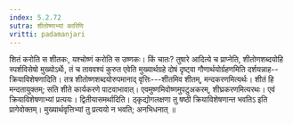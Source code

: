 ```yaml
---
index: 5.2.72
sutra: शीतोष्णाभ्यां कारिणि
vritti: padamanjari
---
```


 शितं करोति स शीतकः, यश्चोष्णं करोति स उष्णकः। किं चातः? तुषारे आदित्ये च प्राप्नेति, शीतोणशब्दयोहि स्पर्शविसेषो मुख्योऽर्थेः, तं च ताववश्यं कुरुत एवेति मुख्यार्थग्रहे दोषं दृष्ट्वा गौणार्थयोर्ग्रहणमिति दर्शयन्नाह--क्रियाविशेषणादिति। तत्र शीतोष्णशब्दयोरुपमानाद् वृत्तिः---शीतमिव शीतम्, मन्दकरणमित्यर्थः। शीतं हि मन्दतायुक्तम्; सति शीते कार्यकरणे पाटवाभावात्। एवमुष्णमिवोष्णमुपटुअकरम्, शीघ्रकरणमित्यरथः। एवं क्रियाविशेषणाभ्यां प्रत्ययः। द्वितीयासमर्थादिति। ठ्कृद्योगलक्षणा तु षष्ठी क्रियाविशेषणान्त भवतिऽ इति प्रागेवोक्तम्। मुख्यार्थवृत्तिभ्यां तु प्रत्ययो न भवति; अनभिधनात् ॥